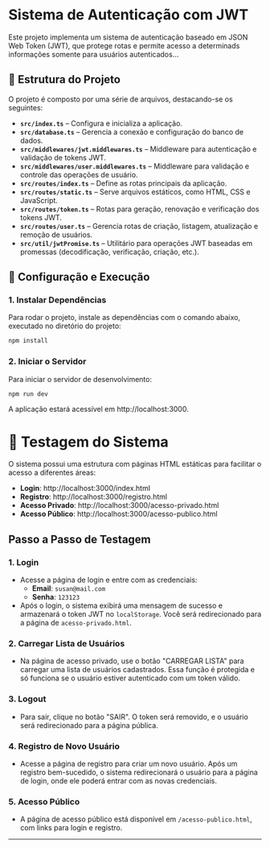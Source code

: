# Sistema de Autenticação com JWT

Este projeto implementa um sistema de autenticação baseado em JSON Web Token (JWT), que protege rotas e permite acesso a determinads informações somente para usuários autenticados...

## 📂 Estrutura do Projeto

O projeto é composto por uma série de arquivos, destacando-se os seguintes:

- **`src/index.ts`** – Configura e inicializa a aplicação.
- **`src/database.ts`** – Gerencia a conexão e configuração do banco de dados.
- **`src/middlewares/jwt.middlewares.ts`** – Middleware para autenticação e validação de tokens JWT.
- **`src/middlewares/user.middlewares.ts`** – Middleware para validação e controle das operações de usuário.
- **`src/routes/index.ts`** – Define as rotas principais da aplicação.
- **`src/routes/static.ts`** – Serve arquivos estáticos, como HTML, CSS e JavaScript.
- **`src/routes/token.ts`** – Rotas para geração, renovação e verificação dos tokens JWT.
- **`src/routes/user.ts`** – Gerencia rotas de criação, listagem, atualização e remoção de usuários.
- **`src/util/jwtPromise.ts`** – Utilitário para operações JWT baseadas em promessas (decodificação, verificação, criação, etc.).

## 🚀 Configuração e Execução

### 1. Instalar Dependências
Para rodar o projeto, instale as dependências com o comando abaixo, executado no diretório do projeto:
```bash
npm install
```

### 2. Iniciar o Servidor
Para iniciar o servidor de desenvolvimento:
```bash
npm run dev
```
A aplicação estará acessível em http://localhost:3000.

# 🧪 Testagem do Sistema
O sistema possui uma estrutura com páginas HTML estáticas para facilitar o acesso a diferentes áreas:

- **Login**: http://localhost:3000/index.html
- **Registro**: http://localhost:3000/registro.html
- **Acesso Privado**: http://localhost:3000/acesso-privado.html
- **Acesso Público**: http://localhost:3000/acesso-publico.html

## Passo a Passo de Testagem
### 1. **Login**
- Acesse a página de login e entre com as credenciais:
	- **Email**: ``susan@mail.com``
  - **Senha**: ``123123``
- Após o login, o sistema exibirá uma mensagem de sucesso e armazenará o token JWT no ``localStorage``. Você será redirecionado para a página de ``acesso-privado.html``.
### 2. **Carregar Lista de Usuários**
- Na página de acesso privado, use o botão "CARREGAR LISTA" para carregar uma lista de usuários cadastrados. Essa função é protegida e só funciona se o usuário estiver autenticado com um token válido.
### 3. **Logout**
- Para sair, clique no botão "SAIR". O token será removido, e o usuário será redirecionado para a página pública.
### 4. **Registro de Novo Usuário**
- Acesse a página de registro para criar um novo usuário. Após um registro bem-sucedido, o sistema redirecionará o usuário para a página de login, onde ele poderá entrar com as novas credenciais.
### 5. **Acesso Público**
- A página de acesso público está disponível em ``/acesso-publico.html``, com links para login e registro.
---
